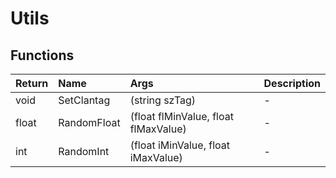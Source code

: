 ﻿# Utils

## Functions

| Return | Name | Args | Description |
| :--- | :--- | :--- | :--- |
| void | SetClantag | (string szTag) | - |
| float | RandomFloat | (float flMinValue, float flMaxValue) | - |
| int | RandomInt | (float iMinValue, float iMaxValue) | - |
